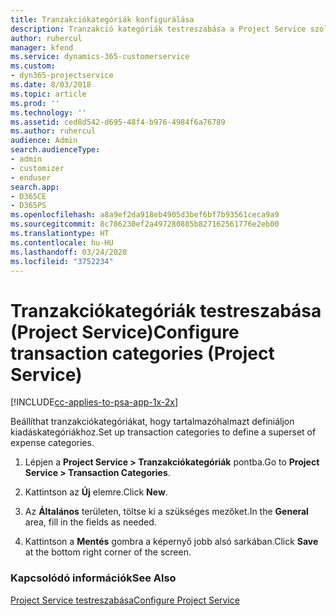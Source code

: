 ```yaml
---
title: Tranzakciókategóriák konfigurálása
description: Tranzakció kategóriák testreszabása a Project Service szolgáltatásban
author: ruhercul
manager: kfend
ms.service: dynamics-365-customerservice
ms.custom:
- dyn365-projectservice
ms.date: 8/03/2018
ms.topic: article
ms.prod: ''
ms.technology: ''
ms.assetid: ced8d542-d695-48f4-b976-4984f6a76789
ms.author: ruhercul
audience: Admin
search.audienceType:
- admin
- customizer
- enduser
search.app:
- D365CE
- D365PS
ms.openlocfilehash: a8a9ef2da918eb4905d3bef6bf7b93561ceca9a9
ms.sourcegitcommit: 8c786230ef2a497280885b827162561776e2eb00
ms.translationtype: HT
ms.contentlocale: hu-HU
ms.lasthandoff: 03/24/2020
ms.locfileid: "3752234"
---
```

# <a name="configure-transaction-categories-project-service"></a><span data-ttu-id="65c4f-103">Tranzakciókategóriák testreszabása (Project Service)</span><span class="sxs-lookup"><span data-stu-id="65c4f-103">Configure transaction categories (Project Service)</span></span>

[!INCLUDE[cc-applies-to-psa-app-1x-2x](../includes/cc-applies-to-psa-app-1x-2x.md)]

<span data-ttu-id="65c4f-104">Beállíthat tranzakciókategóriákat, hogy tartalmazóhalmazt definiáljon kiadáskategóriákhoz.</span><span class="sxs-lookup"><span data-stu-id="65c4f-104">Set up transaction categories to define a superset of expense categories.</span></span>  
  
1.  <span data-ttu-id="65c4f-105">Lépjen a **Project Service > Tranzakciókategóriák** pontba.</span><span class="sxs-lookup"><span data-stu-id="65c4f-105">Go to **Project Service > Transaction Categories**.</span></span>  
  
2.  <span data-ttu-id="65c4f-106">Kattintson az **Új** elemre.</span><span class="sxs-lookup"><span data-stu-id="65c4f-106">Click **New**.</span></span>  
  
3.  <span data-ttu-id="65c4f-107">Az **Általános** területen, töltse ki a szükséges mezőket.</span><span class="sxs-lookup"><span data-stu-id="65c4f-107">In the **General** area, fill in the fields as needed.</span></span>  
  
4.  <span data-ttu-id="65c4f-108">Kattintson a **Mentés** gombra a képernyő jobb alsó sarkában.</span><span class="sxs-lookup"><span data-stu-id="65c4f-108">Click **Save** at the bottom right corner of the screen.</span></span>  
  
### <a name="see-also"></a><span data-ttu-id="65c4f-109">Kapcsolódó információk</span><span class="sxs-lookup"><span data-stu-id="65c4f-109">See Also</span></span>  
 [<span data-ttu-id="65c4f-110">Project Service testreszabása</span><span class="sxs-lookup"><span data-stu-id="65c4f-110">Configure Project Service</span></span>](../project-service/configure.md)
